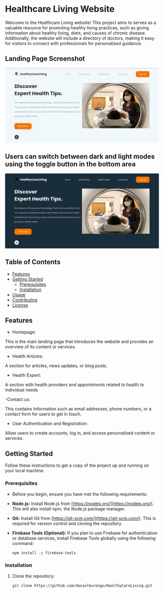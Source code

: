 # Healthcare Living Website

Welcome to the Healthcare Living website! This project aims to serves as a valuable resource for promoting healthy living practices, such as giving information about healthy living, diets, and causes of chronic disease. Additionally, the website will include a directory of doctors, making it easy for visitors to connect with professionals for personalized guidance.

## Landing Page Screenshot
![Landing Page Screenshot](images/landing.png)
## Users can switch between dark and light modes using the toggle button in the bottom area
![Users can switch between dark](images/landing2.png)

## Table of Contents
- [Features](#features)
- [Getting Started](#getting-started)
  - [Prerequisites](#prerequisites)
  - [Installation](#installation)
- [Usage](#usage)
- [Contributing](#contributing)
- [License](#license)

## Features
- Homepage:

This is the main landing page that introduces the website and provides an overview of its content or services.

- Health Articles:

A section for articles, news updates, or blog posts.

- Health Expert:

A section with health providers and appointments related to health to individual needs

-Contact us:

This contains Information such as email addresses, phone numbers, or a contact form for users to get in touch.

- User Authentication and Registration:

Allow users to create accounts, log in, and access personalized content or services.

## Getting Started
Follow these instructions to get a copy of the project up and running on your local machine.

### Prerequisites
- Before you begin, ensure you have met the following requirements:

- **Node.js:** Install Node.js from [https://nodejs.org/](https://nodejs.org/). This will also install npm, the Node.js package manager.

- **Git:** Install Git from [https://git-scm.com/](https://git-scm.com/). This is required for version control and cloning the repository.

- **Firebase Tools (Optional):** If you plan to use Firebase for authentication or database services, install Firebase Tools globally using the following command:
  ```bash
  npm install -g firebase-tools

### Installation
1. Clone the repository:
   ```bash
   git clone https://github.com/danielburongu/HealthyCareLiving.git